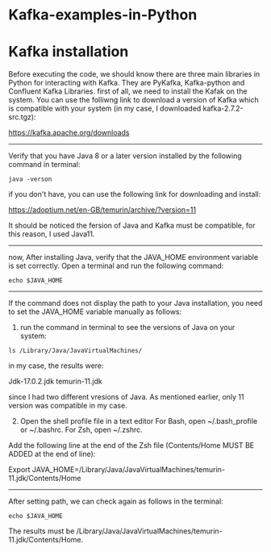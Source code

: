 # Kafka-examples-in-Python

# Kafka installation
Before executing the code, we should know there are three main libraries in Python for interacting with Kafka. They are PyKafka, Kafka-python and Confluent Kafka Libraries.
first of all, we need to install the Kafak on the system. You can use the folliwng link to download a version of Kafka which is compatible with your system (in my case, I downloaded kafka-2.7.2-src.tgz):

https://kafka.apache.org/downloads

-----

Verify that you have Java 8 or a later version installed by the following command in terminal:

`java -verson`

if you don't have, you can use the following link for downloading and install:

https://adoptium.net/en-GB/temurin/archive/?version=11

It should be noticed the fersion of Java and Kafka must be compatible, for this reason, I used Java11. 

------
now, After installing Java, verify that the JAVA_HOME environment variable is set correctly. Open a terminal and run the following command:

`echo $JAVA_HOME`

---------
If the command does not display the path to your Java installation, you need to set the JAVA_HOME variable manually as follows:

1. run the command in terminal to see the versions of Java on your system:

`ls /Library/Java/JavaVirtualMachines/`

in my case, the results were:

Jdk-17.0.2.jdk  temurin-11.jdk

since I had two different vresions of Java. As mentioned earlier, only 11 version was compatible in my case.

2. Open the shell profile file in a text editor
For Bash, open ~/.bash_profile or ~/.bashrc.
For Zsh, open ~/.zshrc.

Add the following line at the end of the Zsh file (Contents/Home MUST BE ADDED at the end of line):

Export JAVA_HOME=/Library/Java/JavaVirtualMachines/temurin-11.jdk/Contents/Home

----------
After setting path, we can check again as follows in the terminal:

`echo $JAVA_HOME`

The results must be /Library/Java/JavaVirtualMachines/temurin-11.jdk/Contents/Home. 






